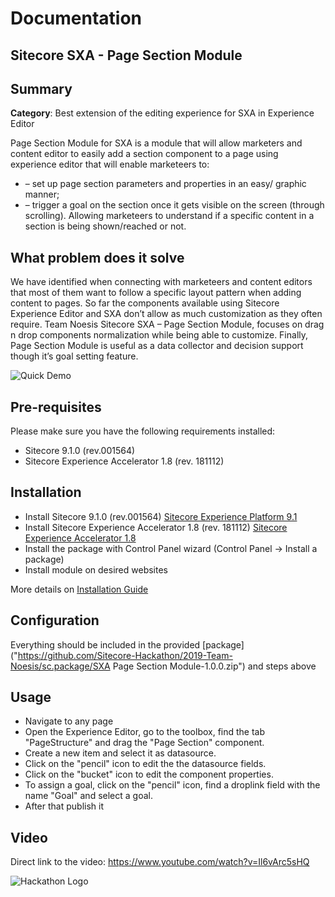 # Documentation
## Sitecore SXA - Page Section Module

## Summary
**Category**: Best extension of the editing experience for SXA in Experience Editor

Page Section Module for SXA is a module that will allow marketers and content editor to easily add a section component to a page using experience editor that will enable marketeers to:
* – set up page section parameters and properties in an easy/ graphic manner;
* – trigger a goal on the section once it gets visible on the screen (through scrolling). Allowing marketeers to understand if a specific content in a section is being shown/reached or not.

## What problem does it solve
We have identified when connecting with marketeers and content editors that most of them want to follow a specific layout pattern when adding content to pages. So far the components available using Sitecore Experience Editor and SXA don’t allow as much customization as they often require. Team Noesis Sitecore SXA – Page Section Module, focuses on drag n drop components normalization while being able to customize. Finally, Page Section Module is useful as a data collector and decision support though it’s goal setting feature.

![Quick Demo](documentation/images/2019-03-02_19-56-24.gif?raw=true "Quick Demo")

## Pre-requisites
Please make sure you have the following requirements installed:
* Sitecore 9.1.0 (rev.001564)
* Sitecore Experience Accelerator 1.8 (rev. 181112)

## Installation
* Install Sitecore 9.1.0 (rev.001564) [Sitecore Experience Platform 9.1](https://dev.sitecore.net/Downloads/Sitecore_Experience_Platform/91/Sitecore_Experience_Platform_91_Initial_Release.aspx)
* Install Sitecore Experience Accelerator 1.8 (rev. 181112) [Sitecore Experience Accelerator 1.8](https://dev.sitecore.net/Downloads/Sitecore_Experience_Accelerator/18/Sitecore_Experience_Accelerator_180.aspx) 
* Install the package with Control Panel wizard (Control Panel -> Install a package)
* Install module on desired websites

More details on [Installation Guide](https://github.com/Sitecore-Hackathon/2019-Team-Noesis/documentation/Installation_Guide.md)

## Configuration
Everything should be included in the provided [package]("https://github.com/Sitecore-Hackathon/2019-Team-Noesis/sc.package/SXA Page Section Module-1.0.0.zip") and steps above

## Usage
* Navigate to any page
* Open the Experience Editor, go to the toolbox, find the tab "PageStructure" and drag the "Page Section" component.
* Create a new item and select it as datasource.
* Click on the "pencil" icon to edit the the datasource fields.  
* Click on the "bucket" icon to edit the component properties.
* To assign a goal, click on the "pencil" icon, find a droplink field with the name "Goal" and select a goal.
* After that publish it

## Video

Direct link to the video: https://www.youtube.com/watch?v=Il6vArc5sHQ


![Hackathon Logo](documentation/images/hackathon.png?raw=true "Hackathon Logo")


